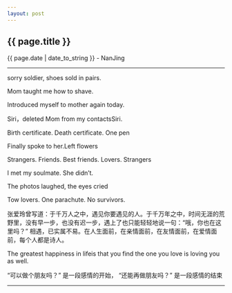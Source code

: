 ```yaml
---
layout: post
---
```


<h2>{{ page.title }}</h2>
<p class='meta'>{{ page.date | date_to_string }} - NanJing</p>

----------


sorry soldier, shoes sold in pairs.

Mom taught me how to shave.

Introduced myself to mother again today.

Siri，deleted Mom from my contactsSiri.

Birth certificate. Death certificate. One pen

Finally spoke to her.Left flowers

Strangers. Friends. Best friends. Lovers. Strangers

I met my soulmate. She didn’t.

The photos laughed, the eyes cried

Tow lovers. One parachute. No survivors.

张爱玲曾写道：于千万人之中，遇见你要遇见的人。于千万年之中，时间无涯的荒野里，没有早一步，也没有迟一步，遇上了也只能轻轻地说一句：“哦，你也在这里吗？” 相遇，已实属不易。在人生面前，在亲情面前，在友情面前，在爱情面前，每个人都是诗人。 

The greatest happiness in lifeis that you find the one you love is loving you as well.

“可以做个朋友吗？”
是一段感情的开始，
“还能再做朋友吗？”
是一段感情的结束

----------
